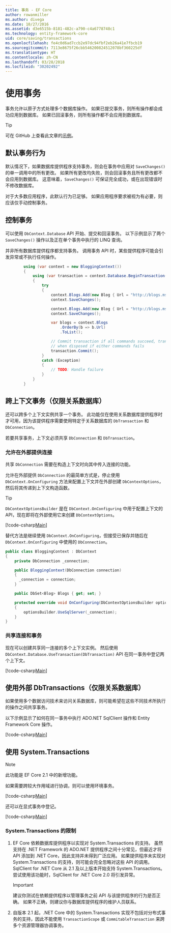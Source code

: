 ```yaml
---
title: 事务 - EF Core
author: rowanmiller
ms.author: divega
ms.date: 10/27/2016
ms.assetid: d3e6515b-8181-482c-a790-c4a6778748c1
ms.technology: entity-framework-core
uid: core/saving/transactions
ms.openlocfilehash: fe4c0d6ad7ccb2e97dc94fbf2eb26a41e7fbcb19
ms.sourcegitcommit: 7113e8675f26cbb546200824512078bf360225df
ms.translationtype: HT
ms.contentlocale: zh-CN
ms.lasthandoff: 03/28/2018
ms.locfileid: "30202492"
---
```

# <a name="using-transactions"></a>使用事务

事务允许以原子方式处理多个数据库操作。 如果已提交事务，则所有操作都会成功应用到数据库。 如果已回滚事务，则所有操作都不会应用到数据库。

> [!TIP]  
> 可在 GitHub 上查看此文章的[示例](https://github.com/aspnet/EntityFramework.Docs/tree/master/samples/core/Saving/Saving/Transactions/)。

## <a name="default-transaction-behavior"></a>默认事务行为

默认情况下，如果数据库提供程序支持事务，则会在事务中应用对 `SaveChanges()` 的单一调用中的所有更改。 如果所有更改均失败，则会回滚事务且所有更改都不会应用到数据库。 这意味着，`SaveChanges()` 可保证完全成功，或在出现错误时不修改数据库。

对于大多数应用程序，此默认行为已足够。 如果应用程序要求被视为有必要，则应该仅手动控制事务。

## <a name="controlling-transactions"></a>控制事务

可以使用 `DbContext.Database` API 开始、提交和回滚事务。 以下示例显示了两个 `SaveChanges()` 操作以及正在单个事务中执行的 LINQ 查询。

并非所有数据库提供程序都支持事务。 调用事务 API 时，某些提供程序可能会引发异常或不执行任何操作。

<!-- [!code-csharp[Main](samples/core/Saving/Saving/Transactions/ControllingTransaction/Sample.cs?highlight=3,17,18,19)] -->
``` csharp
        using (var context = new BloggingContext())
        {
            using (var transaction = context.Database.BeginTransaction())
            {
                try
                {
                    context.Blogs.Add(new Blog { Url = "http://blogs.msdn.com/dotnet" });
                    context.SaveChanges();

                    context.Blogs.Add(new Blog { Url = "http://blogs.msdn.com/visualstudio" });
                    context.SaveChanges();

                    var blogs = context.Blogs
                        .OrderBy(b => b.Url)
                        .ToList();

                    // Commit transaction if all commands succeed, transaction will auto-rollback
                    // when disposed if either commands fails
                    transaction.Commit();
                }
                catch (Exception)
                {
                    // TODO: Handle failure
                }
            }
        }
```

## <a name="cross-context-transaction-relational-databases-only"></a>跨上下文事务（仅限关系数据库）

还可以跨多个上下文实例共享一个事务。 此功能仅在使用关系数据库提供程序时才可用，因为该提供程序需要使用特定于关系数据库的 `DbTransaction` 和 `DbConnection`。

若要共享事务，上下文必须共享 `DbConnection` 和 `DbTransaction`。

### <a name="allow-connection-to-be-externally-provided"></a>允许在外部提供连接

共享 `DbConnection` 需要在构造上下文时向其中传入连接的功能。

允许在外部提供 `DbConnection` 的最简单方式是，停止使用 `DbContext.OnConfiguring` 方法来配置上下文并在外部创建 `DbContextOptions`，然后将其传递到上下文构造函数。

> [!TIP]  
> `DbContextOptionsBuilder` 是在 `DbContext.OnConfiguring` 中用于配置上下文的 API，现在即将在外部使用它来创建 `DbContextOptions`。

[!code-csharp[Main](../../../samples/core/Saving/Saving/Transactions/SharingTransaction/Sample.cs?name=Context&highlight=3,4,5)]

替代方法是继续使用 `DbContext.OnConfiguring`，但接受已保存并随后在 `DbContext.OnConfiguring` 中使用的 `DbConnection`。

``` csharp
public class BloggingContext : DbContext
{
    private DbConnection _connection;

    public BloggingContext(DbConnection connection)
    {
      _connection = connection;
    }

    public DbSet<Blog> Blogs { get; set; }

    protected override void OnConfiguring(DbContextOptionsBuilder optionsBuilder)
    {
        optionsBuilder.UseSqlServer(_connection);
    }
}
```

### <a name="share-connection-and-transaction"></a>共享连接和事务

现在可以创建共享同一连接的多个上下文实例。 然后使用 `DbContext.Database.UseTransaction(DbTransaction)` API 在同一事务中登记两个上下文。

[!code-csharp[Main](../../../samples/core/Saving/Saving/Transactions/SharingTransaction/Sample.cs?name=Transaction&highlight=1,2,3,7,16,23,24,25)]

## <a name="using-external-dbtransactions-relational-databases-only"></a>使用外部 DbTransactions（仅限关系数据库）

如果使用多个数据访问技术来访问关系数据库，则可能希望在这些不同技术所执行的操作之间共享事务。

以下示例显示了如何在同一事务中执行 ADO.NET SqlClient 操作和 Entity Framework Core 操作。

[!code-csharp[Main](../../../samples/core/Saving/Saving/Transactions/ExternalDbTransaction/Sample.cs?name=Transaction&highlight=4,10,21,26,27,28)]

## <a name="using-systemtransactions"></a>使用 System.Transactions

> [!NOTE]  
> 此功能是 EF Core 2.1 中的新增功能。

如果需要跨较大作用域进行协调，则可以使用环境事务。

[!code-csharp[Main](../../../samples/core/Saving/Saving/Transactions/AmbientTransaction/Sample.cs?name=Transaction&highlight=1,24,25,26)]

还可以在显式事务中登记。

[!code-csharp[Main](../../../samples/core/Saving/Saving/Transactions/CommitableTransaction/Sample.cs?name=Transaction&highlight=1,13,26,27,28)]

### <a name="limitations-of-systemtransactions"></a>System.Transactions 的限制  

1. EF Core 依赖数据库提供程序以实现对 System.Transactions 的支持。 虽然支持在 .NET Framework 的 ADO.NET 提供程序之间十分常见，但最近才将 API 添加到 .NET Core，因此支持并未得到广泛应用。 如果提供程序未实现对 System.Transactions 的支持，则可能会完全忽略对这些 API 的调用。 SqlClient for .NET Core 从 2.1 及以上版本开始支持 System.Transactions。 尝试使用该功能时，SqlClient for .NET Core 2.0 将引发异常。 

   > [!IMPORTANT]  
   > 建议你测试在依赖提供程序以管理事务之前 API 与该提供程序的行为是否正确。 如果不正确，则建议你与数据库提供程序的维护人员联系。 

2. 自版本 2.1 起，.NET Core 中的 System.Transactions 实现不包括对分布式事务的支持，因此不能使用 `TransactionScope` 或 `CommitableTransaction` 来跨多个资源管理器协调事务。 
